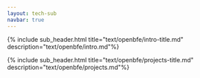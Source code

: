```yaml
---
layout: tech-sub
navbar: true
---
```


{% include sub_header.html title="text/openbfe/intro-title.md" description="text/openbfe/intro.md"%}

{% include sub_header.html title="text/openbfe/projects-title.md" description="text/openbfe/projects.md"%}
